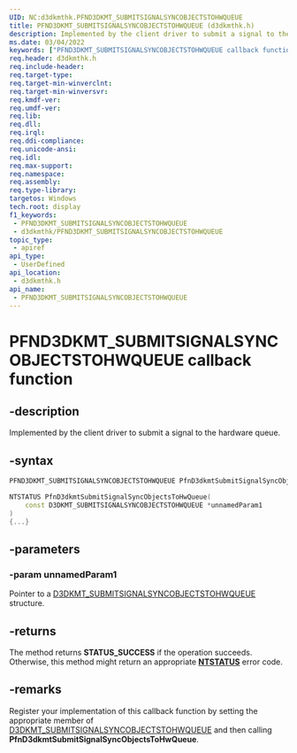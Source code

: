 ```yaml
---
UID: NC:d3dkmthk.PFND3DKMT_SUBMITSIGNALSYNCOBJECTSTOHWQUEUE
title: PFND3DKMT_SUBMITSIGNALSYNCOBJECTSTOHWQUEUE (d3dkmthk.h)
description: Implemented by the client driver to submit a signal to the hardware queue.
ms.date: 03/04/2022
keywords: ["PFND3DKMT_SUBMITSIGNALSYNCOBJECTSTOHWQUEUE callback function"]
req.header: d3dkmthk.h
req.include-header: 
req.target-type: 
req.target-min-winverclnt: 
req.target-min-winversvr: 
req.kmdf-ver: 
req.umdf-ver: 
req.lib: 
req.dll: 
req.irql: 
req.ddi-compliance: 
req.unicode-ansi: 
req.idl: 
req.max-support: 
req.namespace: 
req.assembly: 
req.type-library: 
targetos: Windows
tech.root: display
f1_keywords:
 - PFND3DKMT_SUBMITSIGNALSYNCOBJECTSTOHWQUEUE
 - d3dkmthk/PFND3DKMT_SUBMITSIGNALSYNCOBJECTSTOHWQUEUE
topic_type:
 - apiref
api_type:
 - UserDefined
api_location:
 - d3dkmthk.h
api_name:
 - PFND3DKMT_SUBMITSIGNALSYNCOBJECTSTOHWQUEUE
---
```


# PFND3DKMT_SUBMITSIGNALSYNCOBJECTSTOHWQUEUE callback function

## -description

Implemented by the client driver to submit a signal to the hardware queue.

## -syntax

```cpp
PFND3DKMT_SUBMITSIGNALSYNCOBJECTSTOHWQUEUE PfnD3dkmtSubmitSignalSyncObjectsToHwQueue;

NTSTATUS PfnD3dkmtSubmitSignalSyncObjectsToHwQueue(
    const D3DKMT_SUBMITSIGNALSYNCOBJECTSTOHWQUEUE *unnamedParam1
)
{...}
```

## -parameters

### -param unnamedParam1

Pointer to a [D3DKMT_SUBMITSIGNALSYNCOBJECTSTOHWQUEUE](ns-d3dkmthk-_d3dkmt_submitsignalsyncobjectstohwqueue.md) structure.

## -returns

The method returns **STATUS_SUCCESS** if the operation succeeds. Otherwise, this method might return an appropriate **[NTSTATUS](/windows-hardware/drivers/kernel/ntstatus-values)** error code.

## -remarks

Register your implementation of this callback function by setting the appropriate member of [D3DKMT_SUBMITSIGNALSYNCOBJECTSTOHWQUEUE](ns-d3dkmthk-_d3dkmt_submitsignalsyncobjectstohwqueue.md) and then calling **PfnD3dkmtSubmitSignalSyncObjectsToHwQueue**.
